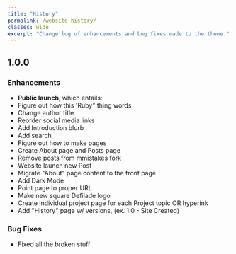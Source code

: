 ```yaml
---
title: "History"
permalink: /website-history/
classes: wide
excerpt: "Change log of enhancements and bug fixes made to the theme."
---
```


## 1.0.0

### Enhancements

- <b>Public launch</b>, which entails:
- Figure out how this 'Ruby" thing words
- Change author title
- Reorder social media links
- Add Introduction blurb
- Add search
- Figure out how to make pages
- Create About page and Posts page
- Remove posts from mmistakes fork
- Website launch new Post
- Migrate "About" page content to the front page
- Add Dark Mode
- Point page to proper URL
- Make new square Defilade logo
- Create individual project page for each Project topic OR hyperink
- Add "History" page w/ versions, (ex. 1.0 - Site Created)


### Bug Fixes

- Fixed all the broken stuff
